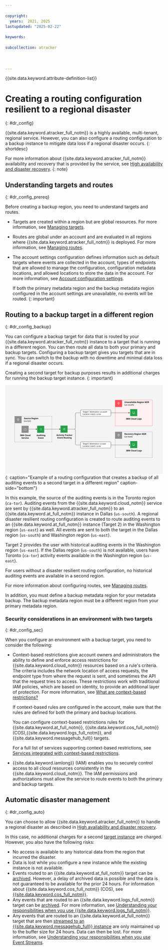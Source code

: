 ```yaml
---

copyright:
  years:  2021, 2025
lastupdated: "2025-02-22"

keywords:

subcollection: atracker



---
```


{{site.data.keyword.attribute-definition-list}}

# Creating a routing configuration resilient to a regional disaster
{: #dr_config}

{{site.data.keyword.atracker_full_notm}} is a highly available, multi-tenant, regional service. However, you can also configure a routing configuration to a backup instance to mitigate data loss if a regional disaster occurs.
{: shortdesc}

For more information about {{site.data.keyword.atracker_full_notm}} availability and recovery that is provided by the service, see [High availability and disaster recovery](/docs/atracker?topic=atracker-atracker-ha-dr).
{: note}

## Understanding targets and routes
{: #dr_config_prereq}

Before creating a backup region, you need to understand targets and routes.

- Targets are created within a region but are global resources. For more information, see [Managing targets](/docs/atracker?topic=atracker-target_v2).

- Routes are global under an account and are evaluated in all regions where {{site.data.keyword.atracker_full_notm}} is deployed. For more information, see [Managing routes](/docs/atracker?topic=atracker-route_v2).

- The account settings configuration defines information such as default targets where events are collected in the account, types of endpoints that are allowed to manage the configuration, configuration metadata locations, and allowed locations to store the data in the account. For more information, see [Account configuration settings](/docs/atracker?topic=atracker-atracker-resources&interface=cli#atracker-resources-settings).

    If both the primary metadata region and the backup metadata region configured in the account settings are unavailable, no events will be routed.
    {: important}


## Routing to a backup target in a different region
{: #dr_config_backup}

You can configure a backup target for data that is routed by your {{site.data.keyword.atracker_full_notm}} instance to a target that is running in a different region. You can then route all data to both your primary and backup targets. Configuring a backup target gives you targets that are in sync. You can switch to the backup with no downtime and minimal data loss if a regional disaster occurs.

Creating a second target for backup purposes results in additional charges for running the backup target instance.
{: important}

![Example of a routing configuration that creates a backup of all auditing events to a second target in a different region.](../images/Activity-Tracker-Routing-04-Recovery.svg "Example of a routing configuration that creates a backup of all auditing events to a second target in a different region"){: caption="Example of a routing configuration that creates a backup of all auditing events to a second target in a different region" caption-side="bottom"}

In this example, the source of the auditing events is in the Toronto region (`ca-tor`). Auditing events from the {{site.data.keyword.cloud_notm}} service are sent by {{site.data.keyword.atracker_full_notm}} to an {{site.data.keyword.at_full_notm}} instance in Dallas (`us-south`). A regional disaster resilient routing configuration is created to route auditing events to an {{site.data.keyword.at_full_notm}} instance (Target 2) in the Washington region (`us-east`) as well. All events are sent to both the target in the Dallas region (`us-south`) and Washington region (`us-east`).

Target 2 provides the user with historical auditing events in the Washington region (`us-east`). If the Dallas region (`us-south`) is not available, users have Toronto (`ca-tor`) activity events available in the Washington region (`us-east`).

For users without a disaster resilient routing configuration, no historical auditing events are available in a second region.

For more information about configuring routes, see [Managing routes](/docs/atracker?topic=atracker-route_v2).

In addition, you must define a backup metadata region for your metadata backup. The backup metadata region must be a different region from your primary metadata region.

### Security considerations in an environment with two targets
{: #dr_config_sec}

When you configure an environment with a backup target, you need to consider the following:

* Context-based restrictions give account owners and administrators the ability to define and enforce access restrictions for {{site.data.keyword.cloud_notm}} resources based on a rule's criteria. The criteria includes the network location of access requests, the endpoint type from where the request is sent, and sometimes the API that the request tries to access. These restrictions work with traditional IAM policies, which are based on identity, to provide an additional layer of protection. For more information, see [What are context-based restrictions?](/docs/account?topic=account-context-restrictions-whatis)

   If context-based rules are configured in the account, make sure that the rules are defined for both the primary and backup locations. 

   You can configure context-based restrictions rules for {{site.data.keyword.at_full_notm}}, {{site.data.keyword.cos_full_notm}} (COS),{{site.data.keyword.logs_full_notm}}, and {{site.data.keyword.messagehub_full}} targets.

   For a full list of services supporting context-based restrictions, see [Services integrated with context-based restrictions](/docs/account?topic=account-context-restrictions-whatis#cbr-adopters).

* {{site.data.keyword.iamlong}} (IAM) enables you to securely control access to all cloud resources consistently in the {{site.data.keyword.cloud_notm}}. The IAM permissions and authorizations must allow the service to route events to both the primary and backup targets.

## Automatic disaster management
{: #dr_config_auto}

You can choose to allow {{site.data.keyword.atracker_full_notm}} to handle a regional disaster as described in [High availability and disaster recovery](/docs/atracker?topic=atracker-atracker-ha-dr).

In this case, no additional charges for a second [target instance](#dr_config_backup) are charged. However, you also have the following risks:

* No access is available to any historical data from the region that incurred the disaster.
* Data is lost while you configure a new instance while the existing instance is not available.
* Events routed to an {{site.data.keyword.at_full_notm}} target can be [archived](/docs/activity-tracker?topic=activity-tracker-archiving-ov). However, a delay of archived data is possible and the data is not guaranteed to be available for the prior 24 hours. For information about {{site.data.keyword.cos_full_notm}} (COS), see [{{site.data.keyword.cos_full_notm}}](/docs/cloud-object-storage).
* Any events that are routed to an {{site.data.keyword.logs_full_notm}} target can be [archived](/docs/cloud-logs?topic=cloud-logs-about-bucket). For more information, see [Understanding your responsibilities when you use {{site.data.keyword.logs_full_notm}}](/docs/cloud-logs?topic=cloud-logs-shared-responsibilities).
* Any events that are routed to an {{site.data.keyword.at_full_notm}} target that are then [streamed to an {{site.data.keyword.messagehub_full}} instance](/docs/activity-tracker?topic=activity-tracker-streaming-configure) are only maintained up to the buffer size for 24 hours. Data can then be lost. For more information, see [Understanding your responsibilities when you use Event Streams](/docs/EventStreams?topic=EventStreams-event_streams_responsibilities).
